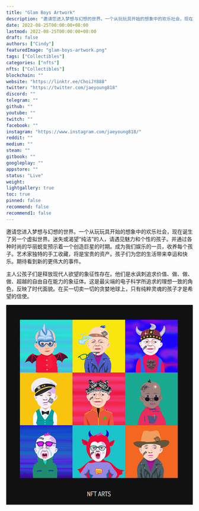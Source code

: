 ```yaml
---
title: "Glam Boys Artwork"
description: "邀请您进入梦想与幻想的世界。一个从玩玩具开始的想象中的欢乐社会，现在诞生了另一个虚拟世界。迷失或渴望“纯洁”的人，请遇见魅力和个性的孩子。并通过各种时尚的华丽蜕变预示着一个创造巨星的时期。"
date: 2022-08-25T00:00:00+08:00
lastmod: 2022-08-25T00:00:00+08:00
draft: false
authors: ["Cindy"]
featuredImage: "glam-boys-artwork.png"
tags: ["Collectibles"]
categories: ["nfts"]
nfts: ["Collectibles"]
blockchain: ""
website: "https://linktr.ee/ChoiJY888"
twitter: "https://twitter.com/jaeyoung818"
discord: ""
telegram: ""
github: ""
youtube: ""
twitch: ""
facebook: ""
instagram: "https://www.instagram.com/jaeyoung818/"
reddit: ""
medium: ""
steam: ""
gitbook: ""
googleplay: ""
appstore: ""
status: "Live"
weight: 
lightgallery: true
toc: true
pinned: false
recommend: false
recommend1: false
---
```



邀请您进入梦想与幻想的世界。一个从玩玩具开始的想象中的欢乐社会，现在诞生了另一个虚拟世界。迷失或渴望“纯洁”的人，请遇见魅力和个性的孩子。并通过各种时尚的华丽蜕变预示着一个创造巨星的时期。成为我们娱乐的一员，收养每个孩子。艺术家独特的手工收藏，将是宝贵的资产。孩子们为您的生活带来幸运和快乐。期待看到新的更伟大的事件。

主人公孩子们是释放现代人欲望的象征性存在。他们是水讽刺追求价值、做、做、做、超越的自由自在能力的象征体。这是最尖端的电子科学所追求的理想一致的角色，反映了时代面貌。在买一切卖一切的贪婪地球上，只有纯粹灵魂的孩子才是希望的信使。

![nft](20220825162046.png)
